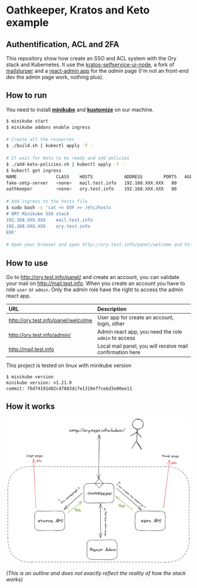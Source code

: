 # Oathkeeper, Kratos and Keto example
## Authentification, ACL and 2FA

This repository show how create an SSO and ACL system with the Ory stack and Kubernetes.
It use the [kratos-selfservice-ui-node](https://github.com/ory/kratos-selfservice-ui-node), a fork of [mailslurper](https://github.com/pngouin/mailslurper) and a [react-admin app](https://github.com/pngouin/react-admin-ory) for the *admin* page (I'm not an front-end dev the admin page work, nothing plus).


## How to run

You need to install **[minikube](https://minikube.sigs.k8s.io/docs/start/)** and **[kustomize](https://kubernetes-sigs.github.io/kustomize/installation/)** on our machine.

```bash
$ minikube start
$ minikube addons enable ingress

# Create all the resources
$ ./build.sh | kubectl apply -f -

# It wait for Keto to be ready and add policies
$ ./add-keto-policies.sh | kubectl apply -f -
$ kubectl get ingress
NAME               CLASS    HOSTS            ADDRESS        PORTS   AGE
fake-smtp-server   <none>   mail.test.info   192.168.XXX.XXX   80      119s
oathkeeper         <none>   ory.test.info    192.168.XXX.XXX   80      119s

# Add ingress to the hosts file
$ sudo bash -c 'cat << EOF >> /etc/hosts
# ORY Minikube SSO stack
192.168.XXX.XXX    mail.test.info
192.168.XXX.XXX    ory.test.info
EOF'

# Open your browser and open http://ory.test.info/panel/welcome and http://mail.test.info
```

## How to use

Go to http://ory.test.info/panel/ and create an account, you can validate your mail on http://mail.test.info. When you create an account you have to role `user` or `admin`. Only the admin role have the right to access the admin react app.

| URL | Description |
| :--- | :--- |
| http://ory.test.info/panel/welcolme | User app for create an account, login, other |
| http://ory.test.info/admin/ | Admin react app, you need the role `admin` to access |
| http://mail.test.info | Local mail panel, you will receive mail confirmation here |

This project is tested on linux with minikube version 
```
$ minikube version
minikube version: v1.21.0
commit: 76d74191d82c47883dc7e1319ef7cebd3e00ee11
```

## How it works

![schema](.docs/diagram.png)

*(This is an outline and does not exactly reflect the reality of how the stack works)*

